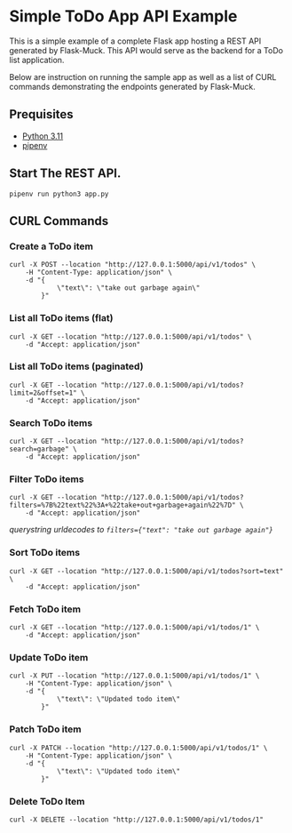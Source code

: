 # Simple ToDo App API Example

This is a simple example of a complete Flask app hosting a REST API generated by Flask-Muck. This API would serve as the
backend for a ToDo list application. 

Below are instruction on running the sample app as well as a list of CURL commands demonstrating the endpoints 
generated by Flask-Muck.

## Prequisites 

- [Python 3.11](https://www.python.org/downloads/)
- [pipenv](https://pipenv.pypa.io/en/latest/#install-pipenv-today)

## Start The REST API.

`pipenv run python3 app.py`

## CURL Commands

### Create a ToDo item
```
curl -X POST --location "http://127.0.0.1:5000/api/v1/todos" \
    -H "Content-Type: application/json" \
    -d "{
            \"text\": \"take out garbage again\"
        }"
```

### List all ToDo items (flat)
```
curl -X GET --location "http://127.0.0.1:5000/api/v1/todos" \
    -d "Accept: application/json"
```

### List all ToDo items (paginated)
```
curl -X GET --location "http://127.0.0.1:5000/api/v1/todos?limit=2&offset=1" \
    -d "Accept: application/json"
```

### Search ToDo items
```
curl -X GET --location "http://127.0.0.1:5000/api/v1/todos?search=garbage" \
    -d "Accept: application/json"
```

### Filter ToDo items
```
curl -X GET --location "http://127.0.0.1:5000/api/v1/todos?filters=%7B%22text%22%3A+%22take+out+garbage+again%22%7D" \
    -d "Accept: application/json"
```
_querystring urldecodes to `filters={"text": "take out garbage again"}`_ 

### Sort ToDo items
```
curl -X GET --location "http://127.0.0.1:5000/api/v1/todos?sort=text" \
    -d "Accept: application/json"
``` 

### Fetch ToDo item
```
curl -X GET --location "http://127.0.0.1:5000/api/v1/todos/1" \
    -d "Accept: application/json"
```

### Update ToDo item
```
curl -X PUT --location "http://127.0.0.1:5000/api/v1/todos/1" \
    -H "Content-Type: application/json" \
    -d "{
            \"text\": \"Updated todo item\"
        }"
```

### Patch ToDo item
```
curl -X PATCH --location "http://127.0.0.1:5000/api/v1/todos/1" \
    -H "Content-Type: application/json" \
    -d "{
            \"text\": \"Updated todo item\"
        }"
```

### Delete ToDo Item
```
curl -X DELETE --location "http://127.0.0.1:5000/api/v1/todos/1"
```


